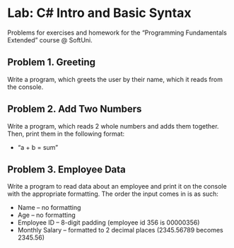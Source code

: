 # Lab: C# Intro and Basic Syntax
Problems for exercises and homework for the “Programming Fundamentals Extended” course @ SoftUni.
## Problem 1.	Greeting
Write a program, which greets the user by their name, which it reads from the console.

## Problem 2.	Add Two Numbers
Write a program, which reads 2 whole numbers and adds them together. Then, print them in the following format: 
-	“a + b = sum”

## Problem 3.	Employee Data
Write a program to read data about an employee and print it on the console with the appropriate formatting. The order the input comes in is as such:
-	Name – no formatting
-	Age – no formatting
-	Employee ID – 8-digit padding (employee id 356 is 00000356)
-	Monthly Salary – formatted to 2 decimal places (2345.56789 becomes 2345.56)
